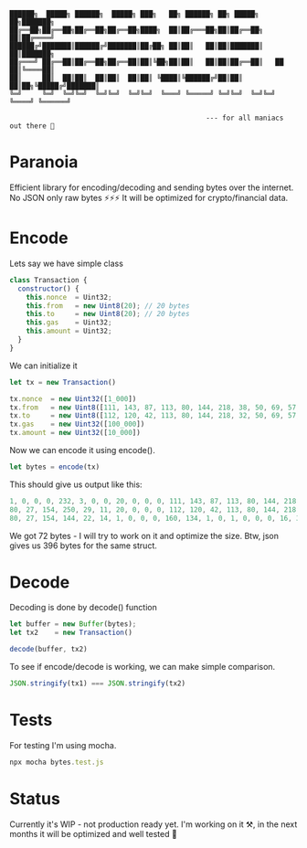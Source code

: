 ```
██████╗  █████╗ ██████╗  █████╗ ███╗   ██╗ ██████╗ ██╗ █████╗         ██╗███████╗
██╔══██╗██╔══██╗██╔══██╗██╔══██╗████╗  ██║██╔═══██╗██║██╔══██╗        ██║██╔════╝
██████╔╝███████║██████╔╝███████║██╔██╗ ██║██║   ██║██║███████║        ██║███████╗
██╔═══╝ ██╔══██║██╔══██╗██╔══██║██║╚██╗██║██║   ██║██║██╔══██║   ██   ██║╚════██║
██║     ██║  ██║██║  ██║██║  ██║██║ ╚████║╚██████╔╝██║██║  ██║██╗╚█████╔╝███████║
╚═╝     ╚═╝  ╚═╝╚═╝  ╚═╝╚═╝  ╚═╝╚═╝  ╚═══╝ ╚═════╝ ╚═╝╚═╝  ╚═╝╚═╝ ╚════╝ ╚══════╝
                                                  
                                                --- for all maniacs out there 💊
```

# Paranoia

Efficient library for encoding/decoding and sending bytes over the internet.
No JSON only raw bytes ⚡️⚡️⚡️ It will be optimized for crypto/financial data. 


# Encode

Lets say we have simple class

```js
class Transaction {
  constructor() {
    this.nonce  = Uint32;
    this.from   = new Uint8(20); // 20 bytes
    this.to     = new Uint8(20); // 20 bytes
    this.gas    = Uint32;
    this.amount = Uint32;
  }
}
```

We can initialize it

```js
let tx = new Transaction()

tx.nonce  = new Uint32([1_000])
tx.from   = new Uint8([111, 143, 87, 113, 80, 144, 218, 38, 50, 69, 57, 136, 217, 161, 80, 27, 154, 250, 29, 11])
tx.to     = new Uint8([112, 120, 42, 113, 80, 144, 218, 32, 50, 69, 57, 136, 217, 134, 80, 27, 154, 144, 22, 14])
tx.gas    = new Uint32([100_000])
tx.amount = new Uint32([10_000])
```

Now we can encode it using encode().

```js
let bytes = encode(tx)
```

This should give us output like this:

```js
1, 0, 0, 0, 232, 3, 0, 0, 20, 0, 0, 0, 111, 143, 87, 113, 80, 144, 218, 38, 50, 69, 57, 136, 217, 161, 
80, 27, 154, 250, 29, 11, 20, 0, 0, 0, 112, 120, 42, 113, 80, 144, 218, 32, 50, 69, 57, 136, 217, 134, 
80, 27, 154, 144, 22, 14, 1, 0, 0, 0, 160, 134, 1, 0, 1, 0, 0, 0, 16, 39, 0, 0
```

We got 72 bytes - I will try to work on it and optimize the size. Btw, json gives us 396 bytes 
for the same struct.

# Decode

Decoding is done by decode() function

```js
let buffer = new Buffer(bytes);
let tx2    = new Transaction()

decode(buffer, tx2)
```

To see if encode/decode is working, we can make simple comparison.

```js
JSON.stringify(tx1) === JSON.stringify(tx2)
```

# Tests
 
For testing I'm using mocha. 

```js
npx mocha bytes.test.js
```

# Status

Currently it's WIP - not production ready yet. I'm working on it ⚒️, in the next months it will be optimized
and well tested 🤞